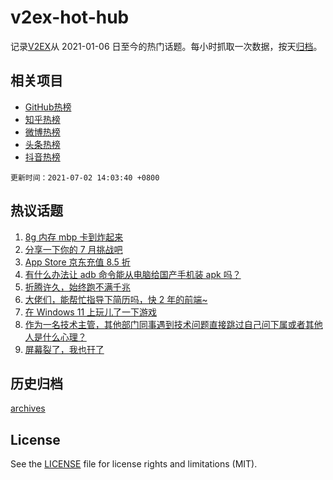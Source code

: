 # v2ex-hot-hub

 记录[V2EX](https://www.v2ex.com/)从 2021-01-06 日至今的热门话题。每小时抓取一次数据，按天[归档](archives)。
 
 ## 相关项目

- [GitHub热榜](https://github.com/snaildev/github-hot-hub)
- [知乎热榜](https://github.com/snaildev/zhihu-hot-hub)
- [微博热榜](https://github.com/snaildev/weibo-hot-hub)
- [头条热榜](https://github.com/snaildev/toutiao-hot-hub)
- [抖音热榜](https://github.com/snaildev/douyin-hot-hub)


 `更新时间：2021-07-02 14:03:40 +0800`

## 热议话题

1. [8g 内存 mbp 卡到炸起来](https://www.v2ex.com/t/787036)
1. [分享一下你的 7 月挑战吧](https://www.v2ex.com/t/786935)
1. [App Store 京东充值 8.5 折](https://www.v2ex.com/t/787048)
1. [有什么办法让 adb 命令能从电脑给国产手机装 apk 吗？](https://www.v2ex.com/t/786924)
1. [折腾许久，始终跑不满千兆](https://www.v2ex.com/t/787025)
1. [大佬们，能帮忙指导下简历吗，快 2 年的前端~](https://www.v2ex.com/t/786938)
1. [在 Windows 11 上玩儿了一下游戏](https://www.v2ex.com/t/787004)
1. [作为一名技术主管，其他部门同事遇到技术问题直接跳过自己问下属或者其他人是什么心理？](https://www.v2ex.com/t/787072)
1. [屏幕裂了，我也幵了](https://www.v2ex.com/t/787042)

## 历史归档

[archives](archives)

## License

See the [LICENSE](LICENSE) file for license rights and limitations (MIT).

